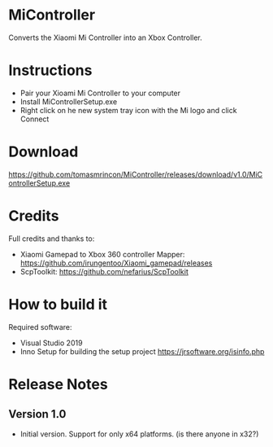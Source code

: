 # MiController
Converts the Xiaomi Mi Controller into an Xbox Controller.

Instructions
============
- Pair your Xioami Mi Controller to your computer
- Install MiControllerSetup.exe
- Right click on he new system tray icon with the Mi logo and click Connect

Download
========
https://github.com/tomasmrincon/MiController/releases/download/v1.0/MiControllerSetup.exe

Credits
=======
Full credits and thanks to:
 - Xiaomi Gamepad to Xbox 360 controller Mapper: https://github.com/irungentoo/Xiaomi_gamepad/releases
 - ScpToolkit: https://github.com/nefarius/ScpToolkit

How to build it
===============
Required software:
 - Visual Studio 2019
 - Inno Setup for building the setup project https://jrsoftware.org/isinfo.php


Release Notes
=============

Version 1.0
-----------
- Initial version. Support for only x64 platforms. (is there anyone in x32?)
